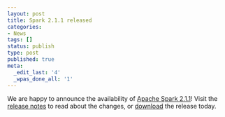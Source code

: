 ```yaml
---
layout: post
title: Spark 2.1.1 released
categories:
- News
tags: []
status: publish
type: post
published: true
meta:
  _edit_last: '4'
  _wpas_done_all: '1'
---
```

We are happy to announce the availability of <a href="{{site.baseurl}}/releases/spark-release-2-1-1.html" title="Spark Release 2.1.1">Apache Spark 2.1.1</a>! Visit the <a href="{{site.baseurl}}/releases/spark-release-2-1-1.html" title="Spark Release 2.1.1">release notes</a> to read about the changes, or <a href="{{site.baseurl}}/downloads.html">download</a> the release today.
